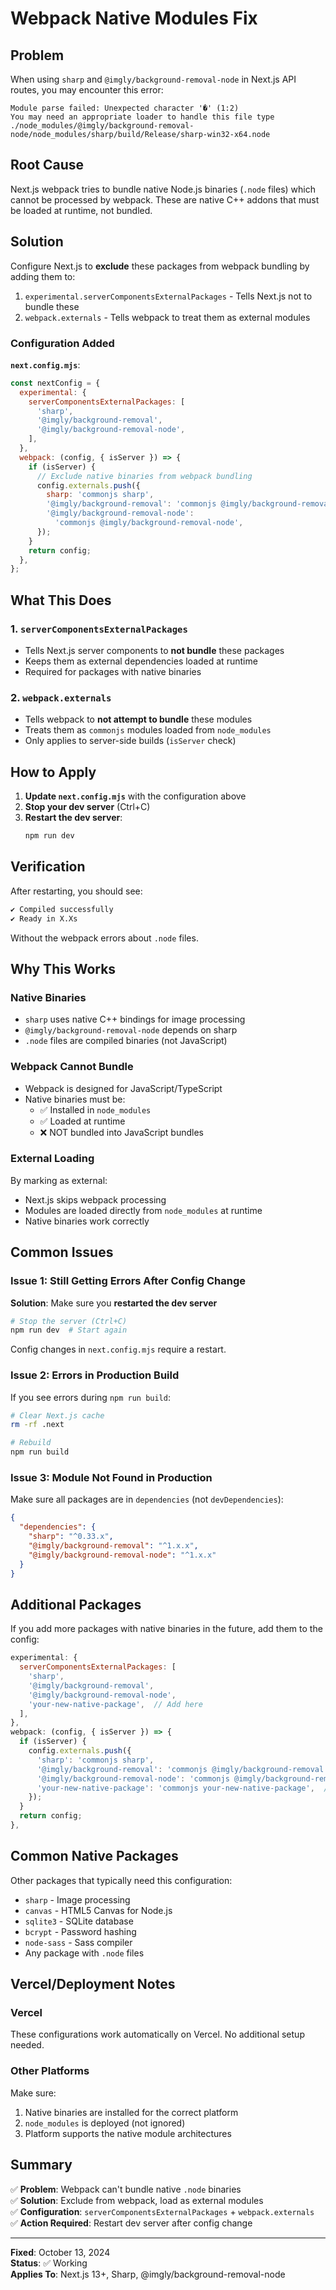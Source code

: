 # Webpack Native Modules Fix

## Problem

When using `sharp` and `@imgly/background-removal-node` in Next.js API routes, you may encounter this error:

```
Module parse failed: Unexpected character '�' (1:2)
You may need an appropriate loader to handle this file type
./node_modules/@imgly/background-removal-node/node_modules/sharp/build/Release/sharp-win32-x64.node
```

## Root Cause

Next.js webpack tries to bundle native Node.js binaries (`.node` files) which cannot be processed by webpack. These are native C++ addons that must be loaded at runtime, not bundled.

## Solution

Configure Next.js to **exclude** these packages from webpack bundling by adding them to:

1. `experimental.serverComponentsExternalPackages` - Tells Next.js not to bundle these
2. `webpack.externals` - Tells webpack to treat them as external modules

### Configuration Added

**`next.config.mjs`**:

```javascript
const nextConfig = {
  experimental: {
    serverComponentsExternalPackages: [
      'sharp',
      '@imgly/background-removal',
      '@imgly/background-removal-node',
    ],
  },
  webpack: (config, { isServer }) => {
    if (isServer) {
      // Exclude native binaries from webpack bundling
      config.externals.push({
        sharp: 'commonjs sharp',
        '@imgly/background-removal': 'commonjs @imgly/background-removal',
        '@imgly/background-removal-node':
          'commonjs @imgly/background-removal-node',
      });
    }
    return config;
  },
};
```

## What This Does

### 1. `serverComponentsExternalPackages`

- Tells Next.js server components to **not bundle** these packages
- Keeps them as external dependencies loaded at runtime
- Required for packages with native binaries

### 2. `webpack.externals`

- Tells webpack to **not attempt to bundle** these modules
- Treats them as `commonjs` modules loaded from `node_modules`
- Only applies to server-side builds (`isServer` check)

## How to Apply

1. **Update `next.config.mjs`** with the configuration above
2. **Stop your dev server** (Ctrl+C)
3. **Restart the dev server**:
   ```bash
   npm run dev
   ```

## Verification

After restarting, you should see:

```bash
✔ Compiled successfully
✔ Ready in X.Xs
```

Without the webpack errors about `.node` files.

## Why This Works

### Native Binaries

- `sharp` uses native C++ bindings for image processing
- `@imgly/background-removal-node` depends on sharp
- `.node` files are compiled binaries (not JavaScript)

### Webpack Cannot Bundle

- Webpack is designed for JavaScript/TypeScript
- Native binaries must be:
  - ✅ Installed in `node_modules`
  - ✅ Loaded at runtime
  - ❌ NOT bundled into JavaScript bundles

### External Loading

By marking as external:

- Next.js skips webpack processing
- Modules are loaded directly from `node_modules` at runtime
- Native binaries work correctly

## Common Issues

### Issue 1: Still Getting Errors After Config Change

**Solution**: Make sure you **restarted the dev server**

```bash
# Stop the server (Ctrl+C)
npm run dev  # Start again
```

Config changes in `next.config.mjs` require a restart.

### Issue 2: Errors in Production Build

If you see errors during `npm run build`:

```bash
# Clear Next.js cache
rm -rf .next

# Rebuild
npm run build
```

### Issue 3: Module Not Found in Production

Make sure all packages are in `dependencies` (not `devDependencies`):

```json
{
  "dependencies": {
    "sharp": "^0.33.x",
    "@imgly/background-removal": "^1.x.x",
    "@imgly/background-removal-node": "^1.x.x"
  }
}
```

## Additional Packages

If you add more packages with native binaries in the future, add them to the config:

```javascript
experimental: {
  serverComponentsExternalPackages: [
    'sharp',
    '@imgly/background-removal',
    '@imgly/background-removal-node',
    'your-new-native-package',  // Add here
  ],
},
webpack: (config, { isServer }) => {
  if (isServer) {
    config.externals.push({
      'sharp': 'commonjs sharp',
      '@imgly/background-removal': 'commonjs @imgly/background-removal',
      '@imgly/background-removal-node': 'commonjs @imgly/background-removal-node',
      'your-new-native-package': 'commonjs your-new-native-package',  // And here
    });
  }
  return config;
},
```

## Common Native Packages

Other packages that typically need this configuration:

- `sharp` - Image processing
- `canvas` - HTML5 Canvas for Node.js
- `sqlite3` - SQLite database
- `bcrypt` - Password hashing
- `node-sass` - Sass compiler
- Any package with `.node` files

## Vercel/Deployment Notes

### Vercel

These configurations work automatically on Vercel. No additional setup needed.

### Other Platforms

Make sure:

1. Native binaries are installed for the correct platform
2. `node_modules` is deployed (not ignored)
3. Platform supports the native module architectures

## Summary

✅ **Problem**: Webpack can't bundle native `.node` binaries  
✅ **Solution**: Exclude from webpack, load as external modules  
✅ **Configuration**: `serverComponentsExternalPackages` + `webpack.externals`  
✅ **Action Required**: Restart dev server after config change

---

**Fixed**: October 13, 2024  
**Status**: ✅ Working  
**Applies To**: Next.js 13+, Sharp, @imgly/background-removal-node
